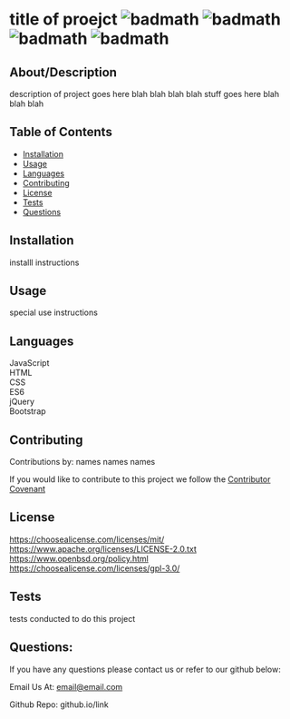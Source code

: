 
  # title of proejct ![badmath](https://img.shields.io/badge/license-MIT-blue) ![badmath](https://img.shields.io/badge/license-Apache-blue) ![badmath](https://img.shields.io/badge/license-BSD-blue) ![badmath](https://img.shields.io/badge/license-GPL-blue)

  ## About/Description

  description of project goes here blah blah blah blah stuff goes here blah blah blah

  ## Table of Contents

  * [Installation](#installation)
  * [Usage](#usage)
  * [Languages](#languages)
  * [Contributing](#contributing)
  * [License](#license)
  * [Tests](#tests)
  * [Questions](#questions)
  
  ## Installation

  installl instructions

  ## Usage

  special use instructions

  ## Languages

  JavaScript<br>HTML<br>CSS<br>ES6<br>jQuery<br>Bootstrap

  ## Contributing

  Contributions by: names names names

  If you would like to contribute to this project we follow the [Contributor Covenant](https://www.contributor-covenant.org/)

  ## License

  https://choosealicense.com/licenses/mit/<br>https://www.apache.org/licenses/LICENSE-2.0.txt<br>https://www.openbsd.org/policy.html<br>https://choosealicense.com/licenses/gpl-3.0/

  ## Tests

  tests conducted to do this project

  ## Questions:

  If you have any questions please contact us or refer to our github below:

  Email Us At: email@email.com

  Github Repo: github.io/link



